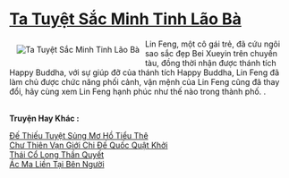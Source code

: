 <a href="https://truyenwiki.net/ta-tuyet-sac-minh-tinh-lao-ba.40037/" title="Ta Tuyệt Sắc Minh Tinh Lão Bà"><h1>Ta Tuyệt Sắc Minh Tinh Lão Bà</h1></a><div style="display:table"><img align="right" style="float: left; padding: 10px;" src="https://truyenwiki.net/a/img/str/src/40037.jpg" alt="Ta Tuyệt Sắc Minh Tinh Lão Bà">Lin Feng, một cô gái trẻ, đã cứu ngôi sao sắc đẹp Bei Xueyin trên chuyến tàu, đồng thời nhận được thánh tích Happy Buddha, với sự giúp đỡ của thánh tích Happy Buddha, Lin Feng đã làm chủ được chức năng phối cảnh, vận mệnh của Lin Feng cũng đã thay đổi, hãy cùng xem Lin Feng hạnh phúc như thế nào trong thành phố. .</div><p><br><b>Truyện Hay Khác :</b></p><a href="https://truyenwiki.net/de-thieu-tuyet-sung-mo-ho-tieu-the.38126/" alt="Đế Thiếu Tuyệt Sủng Mơ Hồ Tiểu Thê">Đế Thiếu Tuyệt Sủng Mơ Hồ Tiểu Thê</a><br/><a href="https://github.com/nownovels/topcv/tree/master/truyenhay/36477" alt="Chư Thiên Vạn Giới Chi Đế Quốc Quật Khởi">Chư Thiên Vạn Giới Chi Đế Quốc Quật Khởi</a><br/><a href="https://sangtacviet.wordpress.com/2020/10/22/thai-co-long-than-quyet/" alt="Thái Cổ Long Thần Quyết">Thái Cổ Long Thần Quyết</a><br/><a href="https://github.com/nownovels/topcv/tree/master/truyenhay/36321" alt="Ác Ma Liền Tại Bên Người">Ác Ma Liền Tại Bên Người</a><br/>